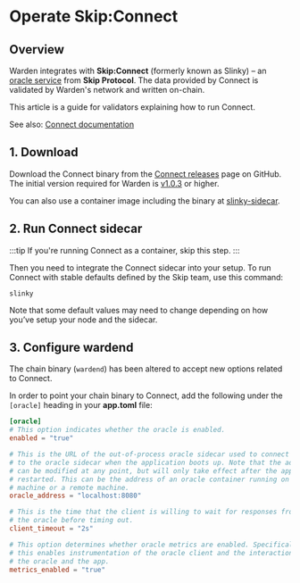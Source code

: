 ﻿---
sidebar_position: 5
---

# Operate Skip:Connect

## Overview

Warden integrates with **Skip:Connect** (formerly known as Slinky) – an [oracle service](/learn/oracle-services) from **Skip Protocol**. The data provided by Connect is validated by Warden's network and written on-chain.

This article is a guide for validators explaining how to run Connect.

See also: [Connect documentation](https://docs.skip.build/connect/introduction)

## 1. Download

Download the Connect binary from the [Connect releases](https://github.com/skip-mev/slinky/releases) page on GitHub. The initial version required for Warden is [v1.0.3](https://github.com/skip-mev/slinky/releases/tag/v1.0.3) or higher.

You can also use a container image including the binary at [slinky-sidecar](https://github.com/skip-mev/slinky/pkgs/container/slinky-sidecar).

## 2. Run Connect sidecar

:::tip
If you're running Connect as a container, skip this step.
:::

Then you need to integrate the Connect sidecar into your setup. To run Connect with stable defaults defined by the Skip team, use this command:

```
slinky
```

Note that some default values may need to change depending on how you’ve setup your node and the sidecar.

## 3. Configure wardend

The chain binary (`wardend`) has been altered to accept new options related to Connect.

In order to point your chain binary to Connect, add the following under the `[oracle]` heading in your **app.toml** file:

```toml
[oracle]
# This option indicates whether the oracle is enabled.
enabled = "true"

# This is the URL of the out-of-process oracle sidecar used to connect
# to the oracle sidecar when the application boots up. Note that the address
# can be modified at any point, but will only take effect after the application is
# restarted. This can be the address of an oracle container running on the same
# machine or a remote machine.
oracle_address = "localhost:8080"

# This is the time that the client is willing to wait for responses from
# the oracle before timing out.
client_timeout = "2s"

# This option determines whether oracle metrics are enabled. Specifically
# this enables instrumentation of the oracle client and the interaction between
# the oracle and the app.
metrics_enabled = "true"
```
